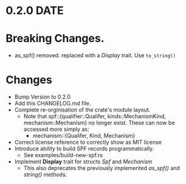 0.2.0 DATE
==========

Breaking Changes.
================================================================

- as_spf() removed. replaced with a *Display* trait. Use `to_string()`

Changes
=======

- Bump Version to 0.2.0
- Add this CHANGELOG.md file.
- Complete re-orginisation of the crate's module layout.
  - Note that spf::{qualifier::Qualifer, kinds::MechanismKind, mechanism::Mechanism} no longer exist. These can now be accessed more simply as: 
    -  mechanism::{Qualifer, Kind, Mechanism} 
- Correct license reference to correctly show as MIT license
- Introduce ability to build SPF records programmatically. 
  - See examples/build-new-spf.rs
- Implement **Display** trait for structs *Spf* and *Mechanism*
  - This also deprecates the previously implemented *as_spf()* and *string()* methods.
